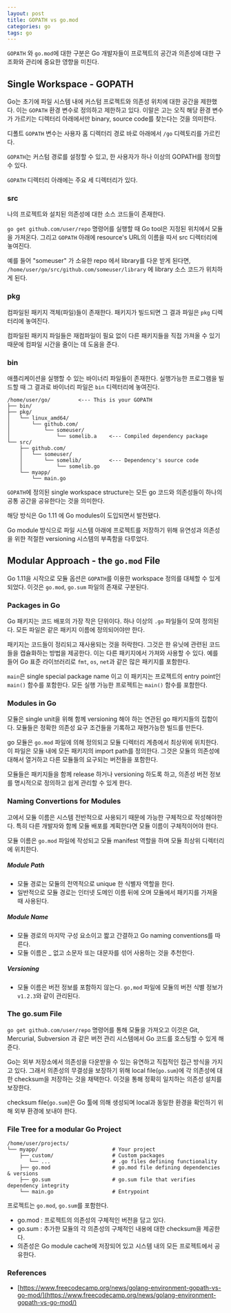 ```yaml
---
layout: post
title: GOPATH vs go.mod
categories: go
tags: go
---
```


`GOPATH` 와 `go.mod`에 대한 구분은 Go 개발자들이 프로젝트의 공간과 의존성에 대한 구조화와 관리에 중요한 영향을 미친다.

## Single Workspace - GOPATH

Go는 초기에 파일 시스템 내에 커스텀 프로젝트와 의존성 위치에 대한 공간을 제한했다. 이는 `GOPATH` 환경 변수로 정의하고 제한하고 있다. 이말은 고는 오직 해당 환경 변수가 가르키는 디렉터리 아래에서만 binary, source code를 찾는다는 것을 의미한다.

디폴트 `GOPATH` 변수는 사용자 홈 디렉터리 경로 바로 아래에서 `/go` 디렉토리를 가르킨다.

`GOPATH`는 커스텀 경로를 설정할 수 있고, 한 사용자가 하나 이상의 GOPATH를 정의할 수 있다.

`GOPATH` 디렉터리 아래에는 주요 세 디렉터리가 있다.

### src

나의 프로젝트와 설치된 의존성에 대한 소스 코드들이 존재한다.

`go get github.com/user/repo` 명령어를 실행할 때 Go tool은 지정된 위치에서 모듈을 가져온다. 그리고 `GOPATH` 아래에 resource's URL의 이름을 따서 src 디렉터리에 놓여진다.

예를 들어 "someuser" 가 소유한 repo 에서 library를 다운 받게 된다면, `/home/user/go/src/github.com/someuser/library` 에 library 소스 코드가 위치하게 된다.

### pkg

컴파일된 패키지 객체(파일)들이 존재한다. 패키지가 빌드되면 그 결과 파일은 `pkg` 디렉터리에 놓여진다. 

컴파일된 패키지 파일들은 재컴파일이 필요 없이 다른 패키지들을 직접 가져올 수 있기 때문에 컴파일 시간을 줄이는 데 도움을 준다.

### bin

애플리케이션을 실행할 수 있는 바이너리 파일들이 존재한다. 실행가능한 프로그램을 빌드할 때 그 결과로 바이너리 파일은 `bin` 디렉터리에 놓여진다.

```
/home/user/go/         <--- This is your GOPATH
├── bin/
├── pkg/
│   └── linux_amd64/
│       └── github.com/
│           └── someuser/
│               └── somelib.a    <--- Compiled dependency package
└── src/
    ├── github.com/
    │   └── someuser/
    │       └── somelib/         <--- Dependency's source code
    │           └── somelib.go
    └── myapp/
        └── main.go
```

`GOPATH`에 정의된 single workspace structure는 모든 go 코드와 의존성들이 하나의 공통 공간을 공유한다는 것을 의미한다.

해당 방식은 Go 1.11 에 Go modules이 도입되면서 발전됐다.

Go module 방식으로 파일 시스템 아래에 프로젝트를 저장하기 위해 유연성과 의존성을 위한 적절한 versioning 시스템의 부족함을 다루었다.

## Modular Approach - the `go.mod` File

Go 1.11을 시작으로 모듈 옵션은 `GOPATH`를 이용한 workspace 정의를 대체할 수 있게 되었다. 이것은 `go.mod`, `go.sum` 파일의 존재로 구분된다.

### Packages in Go

Go 패키지는 코드 배포의 가장 작은 단위이다. 하나 이상의 `.go` 파일들이 모여 정의된다. 모든 파일은 같은 패키지 이름에 정의되어야만 한다.

패키지는 코드들이 정리되고 재사용되는 것을 허락한다. 그것은 한 유닛에 관련된 코드들을 캡슐화하는 방법을 제공한다. 이는 다른 패키지에서 가져와 사용할 수 있다. 예를 들어 Go 표준 라이브러리로 `fmt`, `os`, `net`과 같은 많은 패키지를 포함한다.

`main`은 single special package name 이고 이 패키지는 프로젝트의 entry point인 `main()` 함수를 포함한다. 모든 실행 가능한 프로젝트는 `main()` 함수를 포함한다.

### Modules in Go

모듈은 single unit을 위해 함께 versioning 해야 하는 연관된 go 패키지들의 집합이다. 모듈들은 정확한 의존성 요구 조건들을 기록하고 재현가능한 빌드를 만든다.

go 모듈은 `go.mod` 파일에 의해 정의되고 모듈 디렉터리 계층에서 최상위에 위치한다. 이 파일은 모듈 내에 모든 패키지의 import path를 정의한다. 그것은 모듈의 의존성에 대해서 열거하고 다른 모듈들의 요구되는 버전들을 포함한다.

모듈들은 패키지들을 함께 release 하거나 versioning 하도록 하고, 의존성 버전 정보를 명시적으로 정의하고 쉽게 관리할 수 있게 한다.

### Naming Convertions for Modules

고에서 모듈 이름은 시스템 전반적으로 사용되기 때문에 가능한 구체적으로 작성해야한다. 특히 다른 개발자와 함께 모듈 배포를 계획한다면 모듈 이름이 구체적이어야 한다.

모듈 이름은 `go.mod` 파일에 작성되고 모듈 manifest 역할을 하며 모듈 최상위 디렉터리에 위치한다.

##### Module Path

- 모듈 경로는 모듈의 전역적으로 unique 한 식별자 역할을 한다.
- 일반적으로 모듈 경로는 인터넷 도메인 이름 뒤에 오며 모듈에서 패키지를 가져올 때 사용된다.

##### Module Name

- 모듈 경로의 마지막 구성 요소이고 짧고 간결하고 Go naming conventions를 따른다.
- 모듈 이름은 _ 없고 소문자 또는 대문자를 섞어 사용하는 것을 추천한다.

##### Versioning

- 모듈 이름은 버전 정보를 포함하지 않는다. `go,mod` 파일에 모듈의 버전 식별 정보가 `v1.2.3`와 같이 관리된다.

### The go.sum File

`go get github.com/user/repo` 명령어를 통해 모듈을 가져오고 이것은 Git, Mercurial, Subversion 과 같은 버전 관리 시스템에서 Go 코드를 호스팅할 수 있게 해준다.

Go는 외부 저장소에서 의존성을 다운받을 수 있는 유연하고 직접적인 접근 방식을 가지고 있다. 그래서 의존성의 무결성을 보장하기 위해 local file(`go.sum`)에 각 의존성에 대한 checksum을 저장하는 것을 채택한다. 이것을 통해 정확히 일치하는 의존성 설치를 보장한다.

checksum file(`go.sum`)은 Go 툴에 의해 생성되며 local과 동일한 환경을 확인하기 위해 외부 환경에 보내야 한다.

### File Tree for a modular Go Project

```
/home/user/projects/
└── myapp/                        # Your project
    ├── custom/                   # Custom packages
       └── ...                    # .go files defining functionality
    ├── go.mod                    # go.mod file defining dependencies & versions
    ├── go.sum                    # go.sum file that verifies dependency integrity
    └── main.go                   # Entrypoint
```

프로젝트는 `go.mod`, `go.sum`를 포함한다.

- go.mod : 프로젝트의 의존성의 구체적인 버전을 담고 있다.
- go.sum : 추가한 모듈의 각 의존성의 구체적인 내용에 대한 checksum을 제공한다.
- 의존성은 Go module cache에 저장되어 있고 시스템 내의 모든 프로젝트에서 공유한다.

### References

- [https://www.freecodecamp.org/news/golang-environment-gopath-vs-go-mod/](https://www.freecodecamp.org/news/golang-environment-gopath-vs-go-mod/)